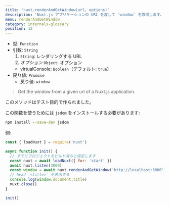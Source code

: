 ```yaml
---
title: 'nuxt.renderAndGetWindow(url, options)'
description: 'Nuxt.js アプリケーションの URL を渡して `window` を取得します。'
menu: renderAndGetWindow
category: internals-glossary
position: 12
---
```


- 型: `Function`
- 引数: `String`
  1. `String`: レンダリングする URL
  2. _オプション_ `Object`: オプション
  - virtualConsole: `Boolean`（デフォルト: `true`）
- 戻り値: `Promise`
  - 戻り値: `window`

> Get the window from a given url of a Nuxt.js application.

<base-alert>

このメソッドはテスト目的で作られました。

</base-alert>

この関数を使うためには `jsdom` をインストールする必要があります:

```bash
npm install --save-dev jsdom
```

例:

```js
const { loadNuxt } = require('nuxt')

async function init() {
  // すでにプロジェクトをビルド済みと仮定します
  const nuxt = await loadNuxt({ for: 'start' })
  await nuxt.listen(3000)
  const window = await nuxt.renderAndGetWindow('http://localhost:3000')
  // head `<title>` を表示する
  console.log(window.document.title)
  nuxt.close()
}

init()
```
